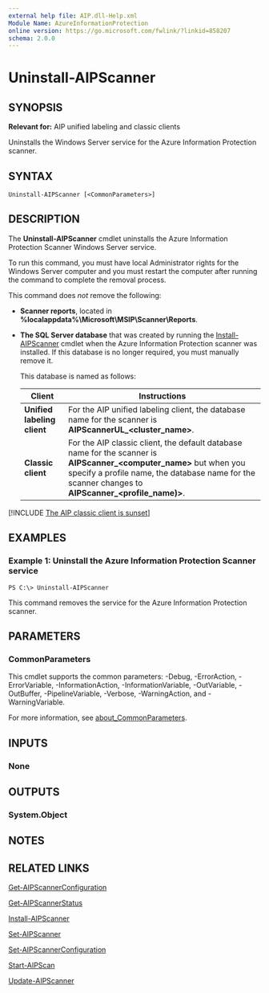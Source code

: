 ```yaml
---
external help file: AIP.dll-Help.xml
Module Name: AzureInformationProtection
online version: https://go.microsoft.com/fwlink/?linkid=858207
schema: 2.0.0
---
```


# Uninstall-AIPScanner

## SYNOPSIS
**Relevant for:** AIP unified labeling and classic clients

Uninstalls the Windows Server service for the Azure Information Protection scanner.

## SYNTAX

```
Uninstall-AIPScanner [<CommonParameters>]
```

## DESCRIPTION
The **Uninstall-AIPScanner** cmdlet uninstalls the Azure Information Protection Scanner Windows Server service. 

To run this command, you must have local Administrator rights for the Windows Server computer and you must restart the computer after running the command to complete the removal process.

This command does *not* remove the following:

- **Scanner reports**, located in **%localappdata%\Microsoft\MSIP\Scanner\Reports**.

- **The SQL Server database** that was created by running the [Install-AIPScanner](./Install-AIPScanner.md) cmdlet when the Azure Information Protection scanner was installed. If this database is no longer required, you must manually remove it. 

    This database is named as follows:

    |Client  |Instructions  |
    |---------|---------|
    |**Unified labeling client**     |  For the AIP unified labeling client, the database name for the scanner is **AIPScannerUL_\<cluster_name>**.       |
    |**Classic client**     |  For the AIP classic client, the default database name for the scanner is **AIPScanner_\<computer_name>** but when you specify a profile name, the database name for the scanner changes to **AIPScanner_\<profile_name)>**.       |

[!INCLUDE [The AIP classic client is sunset](../includes/classic-client-sunset.md)]


## EXAMPLES

### Example 1: Uninstall the Azure Information Protection Scanner service
```
PS C:\> Uninstall-AIPScanner
```

This command removes the service for the Azure Information Protection scanner.

## PARAMETERS

### CommonParameters
This cmdlet supports the common parameters: -Debug, -ErrorAction, -ErrorVariable, -InformationAction, -InformationVariable, -OutVariable, -OutBuffer, -PipelineVariable, -Verbose, -WarningAction, and -WarningVariable. 

For more information, see [about_CommonParameters](/powershell/module/microsoft.powershell.core/about/about_commonparameters).

## INPUTS

### None

## OUTPUTS

### System.Object

## NOTES

## RELATED LINKS

[Get-AIPScannerConfiguration](./Get-AIPScannerConfiguration.md)

[Get-AIPScannerStatus](./Get-AIPScannerStatus.md)

[Install-AIPScanner](./Install-AIPScanner.md)

[Set-AIPScanner](./Set-AIPScanner.md)

[Set-AIPScannerConfiguration](./Set-AIPScannerConfiguration.md)

[Start-AIPScan](./Start-AIPScan.md)

[Update-AIPScanner](./Update-AIPScanner.md)